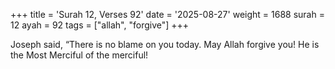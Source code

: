 +++
title = 'Surah 12, Verses 92'
date = '2025-08-27'
weight = 1688
surah = 12
ayah = 92
tags = ["allah", "forgive"]
+++

Joseph said, “There is no blame on you today. May Allah forgive you! He is the Most Merciful of the merciful!